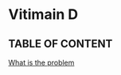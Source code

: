 # Vitimain D

## TABLE OF CONTENT 

[What is the problem](https://github.com/Abena1M/practice-run/blob/2bb47cc6451dbb9716f1c0aa190cfe094871e7a5/What%20is%20the%20problem)
